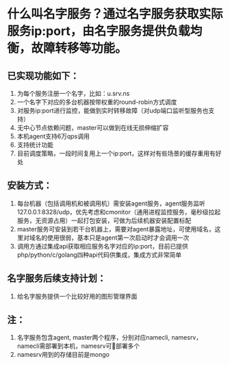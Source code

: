 # 什么叫名字服务？通过名字服务获取实际服务ip:port，由名字服务提供负载均衡，故障转移等功能。

## 已实现功能如下：
1. 为每个服务注册一个名字，比如：u.srv.ns
2. 一个名字下对应的多台机器按带权重的round-robin方式调度
3. 对服务ip:port进行监控，能做到实时转移故障（对udp端口监听型服务也支持）
4. 无中心节点依赖问题，master可以做到在线无损伸缩扩容
5. 本机agent支持6万qps调用
6. 支持统计功能
7. 目前调度策略，一段时间复用上一个ip:port，这样对有些场景的缓存重用有好处

## 安装方式：
1. 每台机器（包括调用机和被调用机）需安装agent服务，agent服务监听127.0.0.1:8328/udp，优先考虑和cmonitor（通用进程监控服务，毫秒级拉起服务，无资源占用）一起打包安装，可做为后续机器安装配置标配
2. master服务可安装到若干台机器上，需要对agent暴露地址，可使用域名，这里对域名的使用很弱，基本只是agent第一次启动时才会调用一次
3. 调用方通过集成api获取相应服务名字对应的ip:port，目前已提供php/python/c/golang四种api代码供集成，集成方式非常简单

## 名字服务后续支持计划：
1. 给名字服务提供一个比较好用的图形管理界面

## 注：
1. 名字服务包含agent, master两个程序，分别对应namecli, namesrv，namecli需部署到本机，namesrv可部署多个
2. namesrv用到的存储目前是mongo